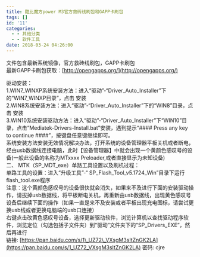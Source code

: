 ```yaml
---
title: 酷比魔方power M3官方救砖线刷包和GAPP卡刷包
tags: []
id: '11'
categories:
  - - 其他分类
  - - 软件工具
date: 2018-03-24 04:26:00
---
```


文件包含最新系统镜像，官方救砖线刷包，GAPP卡刷包  
最新GAPP卡刷包获取：[http://opengapps.org/](http://opengapps.org/)

驱动安装：  
1.WIN7\_WINXP系统安装方法：进入“驱动”-“Driver\_Auto\_Installer”下的“WIN7\_WINXP目录”，点击 安装  
2.WIN8系统安装方法：进入“驱动”-“Driver\_Auto\_Installer”下的“WIN8”目录，点击 安装  
3.WIN10系统安装驱动方法：进入“驱动”-“Driver\_Auto\_Installer”下“WIN10”目录，点击“Mediatek-Drivers-Install.bat”安装，遇到提示“#### Press any key to continue ####”，按键盘任意键继续即可。  
系统安装方法安装无效情况解决办法，打开系统的设备管理器平板关机或者断电，经由usb数据线连接电脑，此时【设备管理器】中就会出现一个黄颜色感叹号的设备(一般此设备的名称为MTxxxx Preloader,或者直接显示为未知设备)  
二、 MTK（SP\_MDT\_exe）单路工具设置以及刷机过程：  
单路工具的设置：进入“升级工具”-“ SP\_Flash\_Tool\_v5.1724\_Win”目录下运行flash\_tool.exe程序  
注意：这个黄颜色感叹号的设备很快就会消失，如果来不及进行下面的安装驱动操作，请拔掉usb数据线，将平板断电关机，再重新由usb数据线，出现黄色感叹号设备后继续下面的操作（如果一直是来不及安装或者平板出现充电图标，请尝试更换usb线或者更换电脑端的usb口连接）  
右键点击改黄色感叹号设备，选择更新驱动软件，浏览计算机以查找驱动程序软件，浏览定位（勾选包括子文件夹）到“驱动”文件夹下的“SP\_Drivers\_EXE”，然后再进行  
链接: [https://pan.baidu.com/s/1\_UZ72\_VXsgM3sItZnGK2LA](https://pan.baidu.com/s/1_UZ72_VXsgM3sItZnGK2LA) 密码: cjre